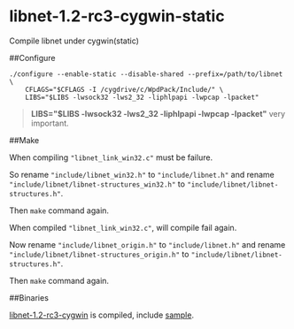 # libnet-1.2-rc3-cygwin-static
Compile libnet under cygwin(static)


##Configure

```
./configure --enable-static --disable-shared --prefix=/path/to/libnet \
    CFLAGS="$CFLAGS -I /cygdrive/c/WpdPack/Include/" \
    LIBS="$LIBS -lwsock32 -lws2_32 -liphlpapi -lwpcap -lpacket"
```

> **LIBS="$LIBS -lwsock32 -lws2_32 -liphlpapi -lwpcap -lpacket"** very important.

##Make

When compiling ```"libnet_link_win32.c"``` must be failure.

So rename ```"include/libnet_win32.h"``` to ```"include/libnet.h"``` and rename ```"include/libnet/libnet-structures_win32.h"``` to ```"include/libnet/libnet-structures.h"```.

Then ```make``` command again.

When compiled ```"libnet_link_win32.c"```, will compile fail again.

Now rename ```"include/libnet_origin.h"``` to ```"include/libnet.h"``` and rename ```"include/libnet/libnet-structures_origin.h"``` to ```"include/libnet/libnet-structures.h"```.

Then ```make``` command again.

##Binaries

[libnet-1.2-rc3-cygwin](libnet-1.2-rc3-cygwin) is compiled, include [sample](libnet-1.2-rc3-cygwin/sample).